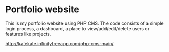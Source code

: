 # Portfolio website

This is my portfolio website using PHP CMS. The code consists of a simple login process, a dashboard, a place to view/add/edit/delete users or features like projects.

http://katekate.infinityfreeapp.com/php-cms-main/

